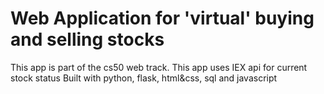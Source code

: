 # Web Application for 'virtual' buying and selling stocks

This app is part of the cs50 web track.
This app uses IEX api for current stock status
Built with python, flask, html&css, sql and javascript